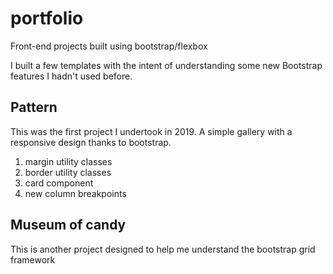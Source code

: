 # portfolio
Front-end projects built using bootstrap/flexbox

I built a few templates with the intent of understanding some new Bootstrap features I hadn't used before.

## Pattern
This was the first project I undertook in 2019. A simple gallery with a responsive design thanks to bootstrap.

1. margin utility classes
1. border utility classes
1. card component
1. new column breakpoints

## Museum of candy
This is another project designed to help me understand the bootstrap grid framework
